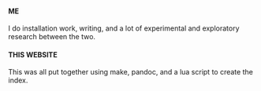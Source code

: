 #### ME
I do installation work, writing, and a lot of experimental and exploratory research between the two. 

#### THIS WEBSITE
This was all put together using make, pandoc, and a lua script to create the index.

